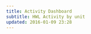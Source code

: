 ```yaml
---
title: Activity Dashboard
subtitle: HWL Activity by unit
updated: 2016-01-09 23:28
---
```

<script src="{{ "/js/d3_dashboard.js"| prepend: site.baseurl }}"></script>
<div id='dashboard'>